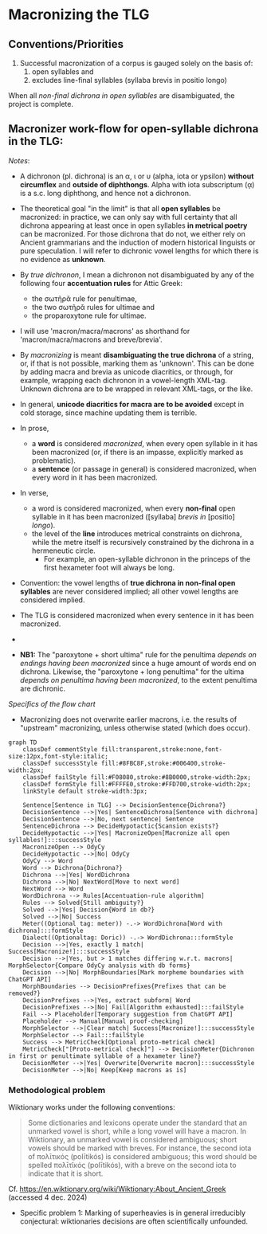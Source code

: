# Macronizing the TLG 

## Conventions/Priorities
1) Successful macronization of a corpus is gauged solely on the basis of:
   1)  open syllables and
   2)  excludes line-final syllables (syllaba brevis in positio longo)
   
When all *non-final dichrona in open syllables* are disambiguated, the project is complete. 


## Macronizer work-flow for open-syllable dichrona in the TLG:

_Notes_:
- A dichronon (pl. dichrona) is an α, ι or υ (alpha, iota or ypsilon) **without circumflex** and **outside of diphthongs**. Alpha with iota subscriptum (ᾳ) is a s.c. long diphthong, and hence not a dichronon.
- The theoretical goal "in the limit" is that all **open syllables** be macronized: in practice, we can only say with full certainty that all dichrona appearing at least once in open syllables **in metrical poetry** can be macronized. For those dichrona that do not, we either rely on Ancient grammarians and the induction of modern historical linguists or pure speculation. I will refer to dichronic vowel lengths for which there is no evidence as **unknown**.
- By *true dichronon*, I mean a dichronon not disambiguated by any of the following four **accentuation rules** for Attic Greek:
   - the σωτῆρᾰ rule for penultimae, 
   - the two σωτῆρᾰ rules for ultimae and 
   - the proparoxytone rule for ultimae.
- I will use 'macron/macra/macrons' as shorthand for 'macron/macra/macrons and breve/brevia'.
- By *macronizing* is meant **disambiguating the true dichrona** of a string, or, if that is not possible, marking them as 'unknown'. This can be done by adding macra and brevia as unicode diacritics, or through, for example, wrapping each dichronon in a vowel-length XML-tag. Unknown dichrona are to be wrapped in relevant XML-tags, or the like.
- In general, **unicode diacritics for macra are to be avoided** except in cold storage, since machine updating them is terrible.
- In prose,
   - a **word** is considered *macronized*, when every open syllable in it has been macronized (or, if there is an impasse, explicitly marked as problematic).
   - a **sentence** (or passage in general) is considered macronized, when every word in it has been macronized.
- In verse,
   - a word is considered macronized, when every **non-final** open syllable in it has been macronized ([syllaba] *brevis in* [positio] *longo*).
   - the level of the **line** introduces metrical constraints on dichrona, while the metre itself is recursively constrained by the dichrona in a hermeneutic circle.
      - For example, an open-syllable dichronon in the princeps of the first hexameter foot will always be long.

- Convention: the vowel lengths of **true dichrona in non-final open syllables** are never considered implied; all other vowel lengths are considered implied.
- The TLG is considered macronized when every sentence in it has been macronized.
- 

- **NB1:** The "paroxytone + short ultima" rule for the penultima *depends on endings having been macronized* since a huge amount of words end on dichrona. Likewise, the "paroxytone + long penultima" for the ultima *depends on penultima having been macronized*, to the extent penultima are dichronic.

_Specifics of the flow chart_
- Macronizing does not overwrite earlier macrons, i.e. the results of "upstream" macronizing, unless otherwise stated (which does occur).

```mermaid
graph TD
    classDef commentStyle fill:transparent,stroke:none,font-size:12px,font-style:italic;
    classDef successStyle fill:#8FBC8F,stroke:#006400,stroke-width:2px;
    classDef failStyle fill:#F08080,stroke:#8B0000,stroke-width:2px;
    classDef formStyle fill:#FFFFE0,stroke:#FFD700,stroke-width:2px;
    linkStyle default stroke-width:3px;

    Sentence[Sentence in TLG] --> DecisionSentence{Dichrona?}
    DecisionSentence -->|Yes| SentenceDichrona[Sentence with dichrona]
    DecisionSentence -->|No, next sentence| Sentence
    SentenceDichrona --> DecideHypotactic{Scansion exists?}
    DecideHypotactic -->|Yes| MacronizeOpen[Macronize all open syllables!]:::successStyle
    MacronizeOpen --> OdyCy
    DecideHypotactic -->|No| OdyCy
    OdyCy --> Word
    Word --> Dichrona{Dichrona?}
    Dichrona -->|Yes| WordDichrona
    Dichrona -->|No| NextWord[Move to next word]
    NextWord --> Word
    WordDichrona --> Rules[Accentuation-rule algorithm]
    Rules --> Solved{Still ambiguity?}
    Solved -->|Yes| Decision{Word in db?}
    Solved -->|No| Success
    Meter((Optional tag: meter)) -.-> WordDichrona[Word with dichrona]:::formStyle
    Dialect((Optionaltag: Doric)) -.-> WordDichrona:::formStyle
    Decision -->|Yes, exactly 1 match| Success[Macronize!]:::successStyle
    Decision -->|Yes, but > 1 matches differing w.r.t. macrons| MorphSelector{Compare OdyCy analysis with db forms}
    Decision -->|No| MorphBoundaries[Mark morpheme boundaries with ChatGPT API]
    MorphBoundaries --> DecisionPrefixes{Prefixes that can be removed?}
    DecisionPrefixes -->|Yes, extract subform| Word
    DecisionPrefixes -->|No| Fail[Algorithm exhausted]:::failStyle
    Fail --> Placeholder[Temporary suggestion from ChatGPT API]
    Placeholder --> Manual[Manual proof-checking]
    MorphSelector -->|Clear match| Success[Macronize!]:::successStyle
    MorphSelector --> Fail:::failStyle
    Success --> MetricCheck[Optional proto-metrical check]
    MetricCheck["[Proto-metrical check]"] --> DecisionMeter{Dichronon in first or penultimate syllable of a hexameter line?}
    DecisionMeter -->|Yes| Overwrite[Overwrite macron]:::successStyle
    DecisionMeter -->|No| Keep[Keep macrons as is]
```

### Methodological problem										

Wiktionary works under the following conventions:

>Some dictionaries and lexicons operate under the standard that an unmarked vowel is short, while a long vowel will have a macron. In Wiktionary, an unmarked vowel is considered ambiguous; short vowels should be marked with breves. For instance, the second iota of πολῑτικός (polītikós) is considered ambiguous; this word should be spelled πολῑτῐκός (polītikós), with a breve on the second iota to indicate that it is short. 

Cf. https://en.wiktionary.org/wiki/Wiktionary:About_Ancient_Greek (accessed 4 dec. 2024)

- Specific problem 1: Marking of superheavies is in general irreducibly conjectural: wiktionaries decisions are often scientifically unfounded.
